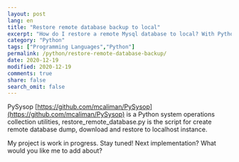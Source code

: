 ```yaml
---
layout: post
lang: en
title: "Restore remote database backup to local"
excerpt: "How do I restore a remote Mysql database to local? With Python script!"
category: "Python"
tags: ["Programming Languages","Python"]
permalink: /python/restore-remote-database-backup/
date: 2020-12-19
modified: 2020-12-19
comments: true
share: false
search_omit: false
---
```


PySysop [https://github.com/mcaliman/PySysop](https://github.com/mcaliman/PySysop) is a Python system operations collection utilities, restore_remote_database.py is the script for create remote database dump, download and restore to localhost instance.

My project is work in progress. Stay tuned! Next implementation? What would you like me to add about?
